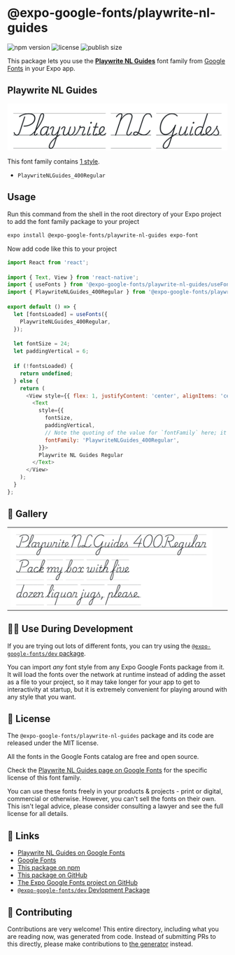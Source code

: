 # @expo-google-fonts/playwrite-nl-guides

![npm version](https://flat.badgen.net/npm/v/@expo-google-fonts/playwrite-nl-guides)
![license](https://flat.badgen.net/github/license/expo/google-fonts)
![publish size](https://flat.badgen.net/packagephobia/install/@expo-google-fonts/playwrite-nl-guides)

This package lets you use the [**Playwrite NL Guides**](https://fonts.google.com/specimen/Playwrite+NL+Guides) font family from [Google Fonts](https://fonts.google.com/) in your Expo app.

## Playwrite NL Guides

![Playwrite NL Guides](./font-family.png)

This font family contains [1 style](#-gallery).

- `PlaywriteNLGuides_400Regular`

## Usage

Run this command from the shell in the root directory of your Expo project to add the font family package to your project
```sh
expo install @expo-google-fonts/playwrite-nl-guides expo-font
```

Now add code like this to your project
```js
import React from 'react';

import { Text, View } from 'react-native';
import { useFonts } from '@expo-google-fonts/playwrite-nl-guides/useFonts';
import { PlaywriteNLGuides_400Regular } from '@expo-google-fonts/playwrite-nl-guides/400Regular';

export default () => {
  let [fontsLoaded] = useFonts({
    PlaywriteNLGuides_400Regular,
  });

  let fontSize = 24;
  let paddingVertical = 6;

  if (!fontsLoaded) {
    return undefined;
  } else {
    return (
      <View style={{ flex: 1, justifyContent: 'center', alignItems: 'center' }}>
        <Text
          style={{
            fontSize,
            paddingVertical,
            // Note the quoting of the value for `fontFamily` here; it expects a string!
            fontFamily: 'PlaywriteNLGuides_400Regular',
          }}>
          Playwrite NL Guides Regular
        </Text>
      </View>
    );
  }
};

```

## 🔡 Gallery


||||
|-|-|-|
|![PlaywriteNLGuides_400Regular](.//400Regular/PlaywriteNLGuides_400Regular.ttf.png)||||


## 👩‍💻 Use During Development

If you are trying out lots of different fonts, you can try using the [`@expo-google-fonts/dev` package](https://github.com/freeboub/google-fonts/tree/master/font-packages/dev#readme).

You can import *any* font style from any Expo Google Fonts package from it. It will load the fonts
over the network at runtime instead of adding the asset as a file to your project, so it may take longer
for your app to get to interactivity at startup, but it is extremely convenient
for playing around with any style that you want.

## 📖 License

The `@expo-google-fonts/playwrite-nl-guides` package and its code are released under the MIT license.

All the fonts in the Google Fonts catalog are free and open source.

Check the [Playwrite NL Guides page on Google Fonts](https://fonts.google.com/specimen/Playwrite+NL+Guides) for the specific license of this font family.

You can use these fonts freely in your products & projects - print or digital, commercial or otherwise. However, you can't sell the fonts on their own. This isn't legal advice, please consider consulting a lawyer and see the full license for all details.

## 🔗 Links

- [Playwrite NL Guides on Google Fonts](https://fonts.google.com/specimen/Playwrite+NL+Guides)
- [Google Fonts](https://fonts.google.com/)
- [This package on npm](https://www.npmjs.com/package/@expo-google-fonts/playwrite-nl-guides)
- [This package on GitHub](https://github.com/freeboub/google-fonts/tree/master/font-packages/playwrite-nl-guides)
- [The Expo Google Fonts project on GitHub](https://github.com/freeboub/google-fonts)
- [`@expo-google-fonts/dev` Devlopment Package](https://github.com/freeboub/google-fonts/tree/master/font-packages/dev)

## 🤝 Contributing

Contributions are very welcome! This entire directory, including what you are reading now, was generated from code. Instead of submitting PRs to this directly, please make contributions to [the generator](https://github.com/freeboub/google-fonts/tree/master/packages/generator) instead.
